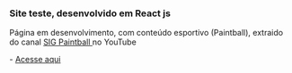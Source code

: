 ### Site teste, desenvolvido em React js
<p> Página em desenvolvimento, com conteúdo esportivo (Paintball), extraido do canal <a href="https://www.youtube.com/@sigpaintball6831"> SIG Paintball </a> no YouTube </p>
- <a href="https://tabajara-flix.vercel.app/"> Acesse aqui </a>
